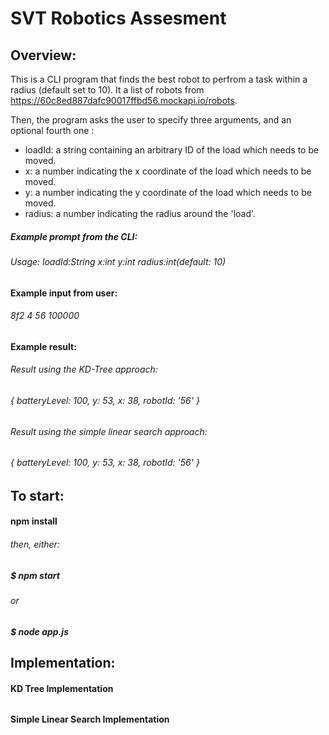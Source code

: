 # SVT Robotics Assesment
 
 ## Overview:
 This is a CLI program that finds the best robot to perfrom a task within a radius (default set to 10).
 It a list of robots from https://60c8ed887dafc90017ffbd56.mockapi.io/robots.

 Then, the program asks the user to specify three arguments, and an optional fourth one :
- loadId: a string containing an arbitrary ID of the load which needs to be moved.
- x: a number indicating the x coordinate of the load which needs to be moved.
- y: a number indicating the y coordinate of the load which needs to be moved.
- radius: a number indicating the radius around the 'load'.

##### Example prompt from the CLI: 
###### Usage: loadId:String x:int y:int radius:int(default: 10)
#### Example input from user:
###### 8f2 4 56 100000

#### Example result:
###### Result using the KD-Tree approach:
###### { batteryLevel: 100, y: 53, x: 38, robotId: '56' }

###### Result using the simple linear search approach:
###### { batteryLevel: 100, y: 53, x: 38, robotId: '56' }


## To start:
#### npm install
###### then, either:
##### $ npm start
###### or 
##### $ node app.js

## Implementation:
#### KD Tree Implementation
######
#### Simple Linear Search Implementation

